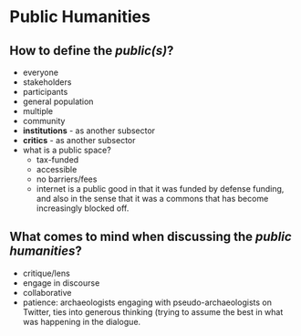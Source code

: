 # Public Humanities

## How to define the *public(s)*?
- everyone
- stakeholders
- participants
- general population
- multiple
- community 
- **institutions** - as another subsector
- **critics** - as another subsector
- what is a public space?
  - tax-funded
  - accessible 
  - no barriers/fees
  - internet is a public good in that it was funded by defense funding, and also in the sense that it was a commons that has become increasingly blocked off. 
  
## What comes to mind when discussing the *public humanities*?
- critique/lens
- engage in discourse 
- collaborative
- patience: archaeologists engaging with pseudo-archaeologists on Twitter, ties into generous thinking (trying to assume the best in what was happening in the dialogue. 

  
